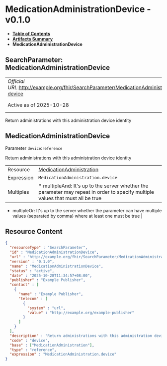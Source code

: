 # MedicationAdministrationDevice - v0.1.0

* [**Table of Contents**](toc.md)
* [**Artifacts Summary**](artifacts.md)
* **MedicationAdministrationDevice**

## SearchParameter: MedicationAdministrationDevice 

| | |
| :--- | :--- |
| *Official URL*:http://example.org/fhir/SearchParameter/MedicationAdministration-device | *Version*:0.1.0 |
| Active as of 2025-10-28 | *Computable Name*:MedicationAdministrationDevice |

 
Return administrations with this administration device identity 

## MedicationAdministrationDevice

Parameter `device`:`reference`

Return administrations with this administration device identity

| | |
| :--- | :--- |
| Resource | [MedicationAdministration](http://hl7.org/fhir/R4/medicationadministration.html) |
| Expression | `MedicationAdministration.​device` |
| Multiples | * multipleAnd: It's up to the server whether the parameter may repeat in order to specify multiple values that must all be true
* multipleOr: It's up to the server whether the parameter can have multiple values (separated by comma) where at least one must be true
 |



## Resource Content

```json
{
  "resourceType" : "SearchParameter",
  "id" : "MedicationAdministrationDevice",
  "url" : "http://example.org/fhir/SearchParameter/MedicationAdministration-device",
  "version" : "0.1.0",
  "name" : "MedicationAdministrationDevice",
  "status" : "active",
  "date" : "2025-10-28T11:34:57+08:00",
  "publisher" : "Example Publisher",
  "contact" : [
    {
      "name" : "Example Publisher",
      "telecom" : [
        {
          "system" : "url",
          "value" : "http://example.org/example-publisher"
        }
      ]
    }
  ],
  "description" : "Return administrations with this administration device identity",
  "code" : "device",
  "base" : ["MedicationAdministration"],
  "type" : "reference",
  "expression" : "MedicationAdministration.​device"
}

```
